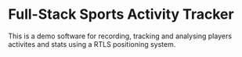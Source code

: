 # Full-Stack Sports Activity Tracker
 This is a demo software for recording, tracking and analysing players activites and stats using a RTLS positioning system.
